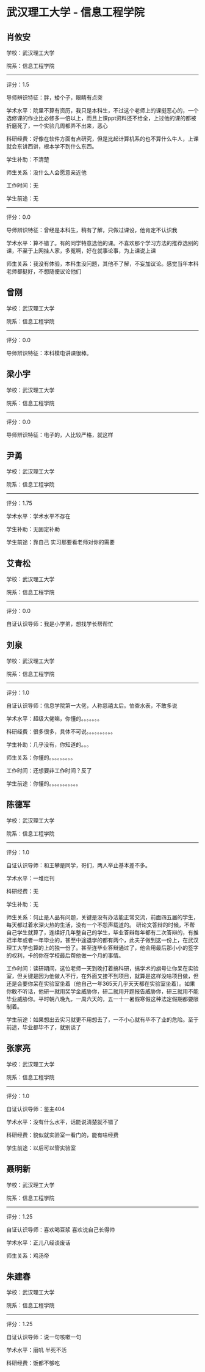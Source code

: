 # 武汉理工大学 - 信息工程学院

## 肖攸安

学校：武汉理工大学

院系：信息工程学院

* * *

评分：1.5

导师辨识特征：胖，矮个子，眼睛有点突

学术水平：院里不算有资历，我只是本科生，不过这个老师上的课挺恶心的，一个选修课的作业比必修多一倍以上，而且上课ppt资料还不给全，上过他的课的都被折磨死了，一个实验几周都弄不出来，恶心

科研经费：好像在软件方面有点研究，但是比起计算机系的也不算什么牛人，上课就会东讲西讲，根本学不到什么东西。

学生补助：不清楚

师生关系：没什么人会愿意亲近他

工作时间：无

学生前途：无

* * *

评分：0.0

导师辨识特征：曾经是本科生，稍有了解，只做过课设，他肯定不认识我

学术水平：算不错了。有的同学特意选他的课。不喜欢那个学习方法的推荐选别的课，不至于上网挂人家，多冤啊，好在就事论事，为上课说上课

师生关系：我没有体验，本科生没问题，其他不了解，不妄加议论。感觉当年本科老师都挺好，不想随便议论他们

## 曾刚

学校：武汉理工大学

院系：信息工程学院

* * *

评分：0.0

导师辨识特征：本科模电讲课很棒。

## 梁小宇

学校：武汉理工大学

院系：信息工程学院

* * *

评分：0.0

导师辨识特征：电子的，人比较严格，就这样

## 尹勇

学校：武汉理工大学

院系：信息工程学院

* * *

评分：1.75

学术水平：学术水平不存在

学生补助：无固定补助

学生前途：靠自己 实习那要看老师对你的需要

## 艾青松

学校：武汉理工大学

院系：信息工程学院

* * *

评分：0.0

自证认识导师：我是小学弟，想找学长帮帮忙

## 刘泉

学校：武汉理工大学

院系：信息工程学院

* * *

评分：1.0

自证认识导师：信息学院第一大佬，人称慈禧太后。怕查水表，不敢多说

学术水平：超级大佬嘛，你懂的。。。。。。。

科研经费：很多很多，具体不可说。。。。。。。。。。

学生补助：几乎没有，你知道的。。。

师生关系：你懂的。。。。。。。。。

工作时间：还想要非工作时间？反了

学生前途：你懂的。。。。。。。。。。。

## 陈德军

学校：武汉理工大学

院系：信息工程学院

* * *

评分：1.0

自证认识导师：和王攀是同学，哥们，两人举止基本差不多。

学术水平：一堆烂刊

科研经费：无

学生补助：无

师生关系：何止是人品有问题，关键是没有办法能正常交流，前面四五届的学生，每天都过着水深火热的生活，没有一个不怨声载道的。
研论文答辩的时候，不帮自己学生就算了，连续好几年整自己的学生，毕业答辩每年都有二次答辩的，有推迟半年或者一年毕业的，甚至中途退学的都有两个，此夫子做到这一份上，在武汉理工大学也算的上的独一份了。甚至连毕业答辩通过了，他会用最后那小小的签字的权利，卡的你在学校最后帮他做一个月的事情。

工作时间：读研期间，这位老师一天到晚打着搞科研，搞学术的旗号让你呆在实验室，但关键是因为他做人不行，在外面又接不到项目，就算是这样没啥项目做，但还是会要你呆在实验室坐着（他自己一年365天几乎天天都在实验室坐着）。如果你敢不听话，他研一就用奖学金威胁你，研二就用开题报告威胁你，研三就用不能毕业威胁你。平时朝八晚九，一周六天的，五一十一暑假寒假这种法定假期都要限制着。

学生前途：如果想出去实习就更不用想去了，一不小心就有毕不了业的危险。至于前途，毕业都毕不了，就别谈了

## 张家亮

学校：武汉理工大学

院系：信息工程学院

* * *

评分：1.0

自证认识导师：鉴主404

学术水平：没有什么水平，话能说清楚就不错了

科研经费：貌似就实验室一看门的，能有啥经费

学生前途：以后可以管实验室

## 聂明新

学校：武汉理工大学

院系：信息工程学院

* * *

评分：1.25

自证认识导师：喜欢喝豆浆 喜欢说自己长得帅

学术水平：正儿八经谈废话

师生关系：鸡汤帝

## 朱建春

学校：武汉理工大学

院系：信息工程学院

* * *

评分：1.25

自证认识导师：说一句咳嗽一句

学术水平：磨叽 半死不活

科研经费：饭都不够吃